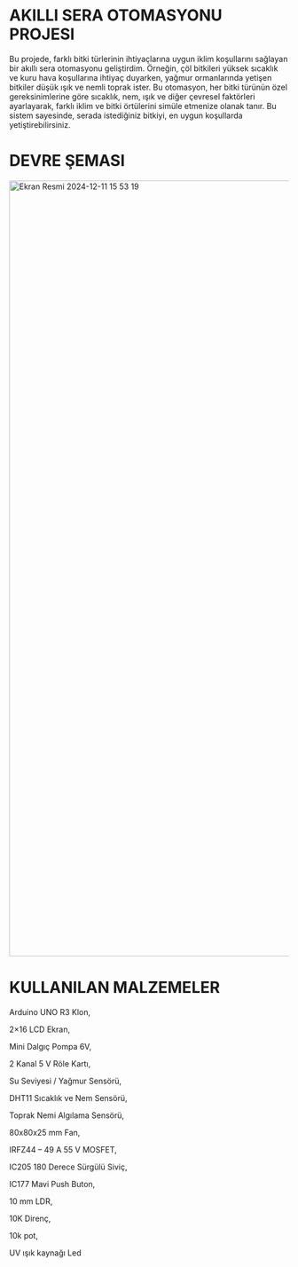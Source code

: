 # AKILLI SERA OTOMASYONU PROJESI

Bu projede, farklı bitki türlerinin ihtiyaçlarına uygun iklim koşullarını sağlayan bir akıllı sera otomasyonu geliştirdim. 
Örneğin, çöl bitkileri yüksek sıcaklık ve kuru hava koşullarına ihtiyaç duyarken, yağmur ormanlarında yetişen bitkiler düşük ışık ve nemli toprak ister. 
Bu otomasyon, her bitki türünün özel gereksinimlerine göre sıcaklık, nem, ışık ve diğer çevresel faktörleri ayarlayarak, farklı iklim ve bitki örtülerini simüle etmenize olanak tanır. 
Bu sistem sayesinde, serada istediğiniz bitkiyi, en uygun koşullarda yetiştirebilirsiniz.

# DEVRE ŞEMASI

<img width="1399" alt="Ekran Resmi 2024-12-11 15 53 19" src="https://github.com/user-attachments/assets/ec0650a4-fa04-4191-b3ec-6cbf7edf0be2" />




# KULLANILAN MALZEMELER


Arduino UNO R3 Klon,

2×16 LCD Ekran,

Mini Dalgıç Pompa 6V,

2 Kanal 5 V Röle Kartı,  

Su Seviyesi / Yağmur Sensörü,

DHT11 Sıcaklık ve Nem Sensörü, 

Toprak Nemi Algılama Sensörü, 

80x80x25 mm Fan, 

IRFZ44 – 49 A 55 V MOSFET,

IC205 180 Derece Sürgülü Siviç,

IC177 Mavi Push Buton, 

10 mm LDR, 

10K Direnç, 

10k pot, 

UV ışık kaynağı Led

